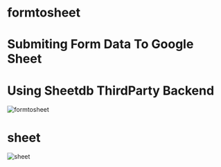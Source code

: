 # formtosheet
# Submiting Form Data To Google Sheet 
# Using Sheetdb ThirdParty Backend


![formtosheet](https://github.com/SankaraMoothi/formtosheet/assets/107635975/ee157ca0-cf44-43cc-9ab0-eb6ff828702d)

# sheet

![sheet](https://github.com/SankaraMoothi/formtosheet/assets/107635975/6dc4a7e6-78da-4a1f-bc87-a13ed2d7d1ab)
